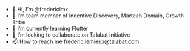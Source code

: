 - 👋 Hi, I’m @fredericlmx
- 👀 I’m team member of Incentive Discovery, Martech Domain, Growth Tribe
- 🌱 I’m currently learning Flutter
- 💞️ I’m looking to collaborate on Talabat initiative
- 📫 How to reach me frederic.lemieux@talabat.com

<!---
fredericlmx/fredericlmx is a ✨ special ✨ repository because its `README.md` (this file) appears on your GitHub profile.
You can click the Preview link to take a look at your changes.
--->
